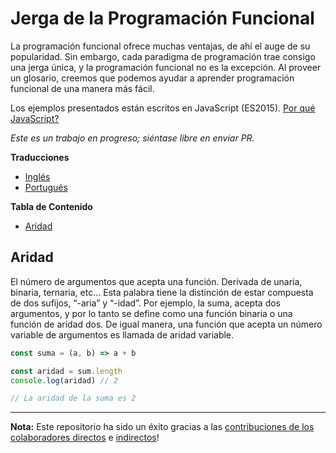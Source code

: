 # Jerga de la Programación Funcional

La programación funcional ofrece muchas ventajas, de ahí el auge de su popularidad. Sin embargo, cada paradigma de programación trae consigo una jerga única, y la programación funcional no es la excepción. Al proveer un glosario, creemos que podemos ayudar a aprender programación funcional de una manera más fácil.

Los ejemplos presentados están escritos en JavaScript (ES2015). [Por qué JavaScript?](https://github.com/hemanth/functional-programming-jargon/wiki/Why-JavaScript%3F)

_Este es un trabajo en progreso; siéntase libre en enviar PR._

__Traducciones__

 * [Inglés](https://github.com/hemanth/functional-programming-jargon)
 * [Portugués](https://github.com/alexmoreno/jargoes-programacao-funcional)

__Tabla de Contenido__
<!-- RM(noparent,notop) -->

* [Aridad](#aridad)


<!-- /RM -->

## Aridad

El número de argumentos que acepta una función. Derivada de unaria, binaria, ternaria, etc… Esta palabra tiene la distinción de estar compuesta de dos sufijos, “-aria” y “-idad”. Por ejemplo, la suma, acepta dos argumentos, y por lo tanto se define como una función binaria o una función de aridad dos. De igual manera, una función que acepta un número variable de argumentos es llamada de aridad variable.

```js
const suma = (a, b) => a + b

const aridad = sum.length
console.log(aridad) // 2

// La aridad de la suma es 2
```

<!--
## Higher-Order Functions (HOF)

A function which takes a function as an argument and/or returns a function.

```js
const filter = (predicate, xs) => {
  const result = []
  for (let idx = 0; idx < xs.length; idx++) {
    if (predicate(xs[idx])) {
      result.push(xs[idx])
    }
  }
  return result
}
```

```js
const is = (type) => (x) => Object(x) instanceof type
```

```js
filter(is(Number), [0, '1', 2, null]) // [0, 2]
```

## Partial Application

Partially applying a function means creating a new function by pre-filling some of the arguments to the original function.


```js
// Helper to create partially applied functions
// Takes a function and some arguments
const partial = (f, ...args) =>
  // returns a function that takes the rest of the arguments
  (...moreArgs) =>
    // and calls the original function with all of them
    f(...args, ...moreArgs)

// Something to apply
const add3 = (a, b, c) => a + b + c

// Partially applying `2` and `3` to `add3` gives you a one-argument function
const fivePlus = partial(add3, 2, 3) // (c) => 2 + 3 + c

fivePlus(4) // 9
```

You can also use `Function.prototype.bind` to partially apply a function in JS:

```js
const add1More = add3.bind(null, 2, 3) // (c) => 2 + 3 + c
```

Partial application helps create simpler functions from more complex ones by baking in data when you have it. [Curried](#currying) functions are automatically partially applied.

## Currying

The process of converting a function that takes multiple arguments into a function that takes them one at a time.

Each time the function is called it only accepts one argument and returns a function that takes one argument until all arguments are passed.

```js
const sum = (a, b) => a + b

const curriedSum = (a) => (b) => a + b

curriedSum(40)(2) // 42.

const add2 = curriedSum(2) // (b) => 2 + b

add2(10) // 12

```

## Auto Currying
Transforming a function that takes multiple arguments into one that if given less than its correct number of arguments returns a function that takes the rest. When the function gets the correct number of arguments it is then evaluated.

Underscore, lodash, and ramda have a `curry` function that works this way.

```js
const add = (x, y) => x + y

const curriedAdd = _.curry(add)
curriedAdd(1, 2) // 3
curriedAdd(1) // (y) => 1 + y
curriedAdd(1)(2) // 3
```

__Further reading__
* [Favoring Curry](http://fr.umio.us/favoring-curry/)
* [Hey Underscore, You're Doing It Wrong!](https://www.youtube.com/watch?v=m3svKOdZijA)

## Function Composition

The act of putting two functions together to form a third function where the output of one function is the input of the other.

```js
const compose = (f, g) => (a) => f(g(a)) // Definition
const floorAndToString = compose((val) => val.toString(), Math.floor) // Usage
floorAndToString(121.212121) // '121'
```

## Purity

A function is pure if the return value is only determined by its
input values, and does not produce side effects.

```js
const greet = (name) => 'Hi, ' + name

greet('Brianne') // 'Hi, Brianne'

```

As opposed to:

```js

let greeting

const greet = () => {
  greeting = 'Hi, ' + window.name
}

greet() // "Hi, Brianne"

```

## Side effects

A function or expression is said to have a side effect if apart from returning a value, it interacts with (reads from or writes to) external mutable state.

```js
const differentEveryTime = new Date()
```

```js
console.log('IO is a side effect!')
```

## Idempotent

A function is idempotent if reapplying it to its result does not produce a different result.

```
f(f(x)) ≍ f(x)
```

```js
Math.abs(Math.abs(10))
```

```js
sort(sort(sort([2, 1])))
```

## Point-Free Style

Writing functions where the definition does not explicitly identify the arguments used. This style usually requires [currying](#currying) or other [Higher-Order functions](#higher-order-functions-hof). A.K.A Tacit programming.

```js
// Given
const map = (fn) => (list) => list.map(fn)
const add = (a) => (b) => a + b

// Then

// Not points-free - `numbers` is an explicit argument
const incrementAll = (numbers) => map(add(1))(numbers)

// Points-free - The list is an implicit argument
const incrementAll2 = map(add(1))
```

`incrementAll` identifies and uses the parameter `numbers`, so it is not points-free.  `incrementAll2` is written just by combining functions and values, making no mention of its arguments.  It __is__ points-free.

Points-free function definitions look just like normal assignments without `function` or `=>`.

## Predicate
A predicate is a function that returns true or false for a given value. A common use of a predicate is as the callback for array filter.

```js
const predicate = (a) => a > 2

;[1, 2, 3, 4].filter(predicate) // [3, 4]
```

## Contracts

TODO

## Guarded Functions

TODO

## Categories

Objects with associated functions that adhere to certain rules. E.g. [Monoid](#monoid)

## Value

Anything that can be assigned to a variable.

```js
5
Object.freeze({name: 'John', age: 30}) // The `freeze` function enforces immutability.
;(a) => a
;[1]
undefined
```

## Constant

A variable that cannot be reassigned once defined.

```js
const five = 5
const john = {name: 'John', age: 30}
```

Constants are [referentially transparent](#referential-transparency). That is, they can be replaced with the values that they represent without affecting the result.

With the above two constants the following expression will always return `true`.

```js
john.age + five === ({name: 'John', age: 30}).age + (5)
```

## Functor

An object that implements a `map` function which, while running over each value in the object to produce a new object, adheres to two rules:

```js
// preserves identity
object.map(x => x) === object
```

and

```js
// composable
object.map(x => f(g(x))) === object.map(g).map(f)
```

(`f`, `g` be arbitrary functions)

A common functor in JavaScript is `Array` since it abides to the two functor rules:

```js
[1, 2, 3].map(x => x) // = [1, 2, 3]
```

and

```js
const f = x => x + 1
const g = x => x * 2

;[1, 2, 3].map(x => f(g(x))) // = [3, 5, 7]
;[1, 2, 3].map(g).map(f)     // = [3, 5, 7]
```

## Pointed Functor
An object with an `of` function that puts _any_ single value into it.

ES2015 adds `Array.of` making arrays a pointed functor.

```js
Array.of(1) // [1]
```

## Lift

Lifting is when you take a value and put it into an object like a [functor](#pointed-functor). If you lift a function into an [Applicative Functor](#applicative-functor) then you can make it work on values that are also in that functor.

Some implementations have a function called `lift`, or `liftA2` to make it easier to run functions on functors.

```js
const liftA2 = (f) => (a, b) => a.map(f).ap(b)

const mult = a => b => a * b

const liftedMult = liftA2(mult) // this function now works on functors like array

liftedMult([1, 2], [3]) // [3, 6]
liftA2((a, b) => a + b)([1, 2], [3, 4]) // [4, 5, 5, 6]
```

Lifting a one-argument function and applying it does the same thing as `map`.

```js
const increment = (x) => x + 1

lift(increment)([2]) // [3]
;[2].map(increment) // [3]
```


## Referential Transparency

An expression that can be replaced with its value without changing the
behavior of the program is said to be referentially transparent.

Say we have function greet:

```js
const greet = () => 'Hello World!'
```

Any invocation of `greet()` can be replaced with `Hello World!` hence greet is
referentially transparent.

##  Equational Reasoning

When an application is composed of expressions and devoid of side effects, truths about the system can be derived from the parts.

## Lambda

An anonymous function that can be treated like a value.

```js
;(function (a) {
  return a + 1
})

;(a) => a + 1
```
Lambdas are often passed as arguments to Higher-Order functions.

```js
[1, 2].map((a) => a + 1) // [2, 3]
```

You can assign a lambda to a variable.

```js
const add1 = (a) => a + 1
```

## Lambda Calculus
A branch of mathematics that uses functions to create a [universal model of computation](https://en.wikipedia.org/wiki/Lambda_calculus).

## Lazy evaluation

Lazy evaluation is a call-by-need evaluation mechanism that delays the evaluation of an expression until its value is needed. In functional languages, this allows for structures like infinite lists, which would not normally be available in an imperative language where the sequencing of commands is significant.

```js
const rand = function*() {
  while (1 < 2) {
    yield Math.random()
  }
}
```

```js
const randIter = rand()
randIter.next() // Each execution gives a random value, expression is evaluated on need.
```

## Monoid

An object with a function that "combines" that object with another of the same type.

One simple monoid is the addition of numbers:

```js
1 + 1 // 2
```
In this case number is the object and `+` is the function.

An "identity" value must also exist that when combined with a value doesn't change it.

The identity value for addition is `0`.
```js
1 + 0 // 1
```

It's also required that the grouping of operations will not affect the result (associativity):

```js
1 + (2 + 3) === (1 + 2) + 3 // true
```

Array concatenation also forms a monoid:

```js
;[1, 2].concat([3, 4]) // [1, 2, 3, 4]
```

The identity value is empty array `[]`

```js
;[1, 2].concat([]) // [1, 2]
```

If identity and compose functions are provided, functions themselves form a monoid:

```js
const identity = (a) => a
const compose = (f, g) => (x) => f(g(x))
```
`foo` is any function that takes one argument.
```
compose(foo, identity) ≍ compose(identity, foo) ≍ foo
```

## Monad

A monad is an object with [`of`](#pointed-functor) and `chain` functions. `chain` is like [`map`](#functor) except it un-nests the resulting nested object.

```js
// Implementation
Array.prototype.chain = function (f) {
  return this.reduce((acc, it) => acc.concat(f(it)), [])
}

// Usage
;['cat,dog', 'fish,bird'].chain((a) => a.split(',')) // ['cat', 'dog', 'fish', 'bird']

// Contrast to map
;['cat,dog', 'fish,bird'].map((a) => a.split(',')) // [['cat', 'dog'], ['fish', 'bird']]
```

`of` is also known as `return` in other functional languages.
`chain` is also known as `flatmap` and `bind` in other languages.

## Comonad

An object that has `extract` and `extend` functions.

```js
const CoIdentity = (v) => ({
  val: v,
  extract () {
    return this.val
  },
  extend (f) {
    return CoIdentity(f(this))
  }
})
```

Extract takes a value out of a functor.

```js
CoIdentity(1).extract() // 1
```

Extend runs a function on the comonad. The function should return the same type as the comonad.

```js
CoIdentity(1).extend((co) => co.extract() + 1) // CoIdentity(2)
```

## Applicative Functor

An applicative functor is an object with an `ap` function. `ap` applies a function in the object to a value in another object of the same type.

```js
// Implementation
Array.prototype.ap = function (xs) {
  return this.reduce((acc, f) => acc.concat(xs.map(f)), [])
}

// Example usage
;[(a) => a + 1].ap([1]) // [2]
```

This is useful if you have two objects and you want to apply a binary function to their contents.

```js
// Arrays that you want to combine
const arg1 = [1, 3]
const arg2 = [4, 5]

// combining function - must be curried for this to work
const add = (x) => (y) => x + y

const partiallyAppliedAdds = [add].ap(arg1) // [(y) => 1 + y, (y) => 3 + y]
```

This gives you an array of functions that you can call `ap` on to get the result:

```js
partiallyAppliedAdds.ap(arg2) // [5, 6, 7, 8]
```

## Morphism

A transformation function.

### Endomorphism

A function where the input type is the same as the output.

```js
// uppercase :: String -> String
const uppercase = (str) => str.toUpperCase()

// decrement :: Number -> Number
const decrement = (x) => x - 1
```

### Isomorphism

A pair of transformations between 2 types of objects that is structural in nature and no data is lost.

For example, 2D coordinates could be stored as an array `[2,3]` or object `{x: 2, y: 3}`.

```js
// Providing functions to convert in both directions makes them isomorphic.
const pairToCoords = (pair) => ({x: pair[0], y: pair[1]})

const coordsToPair = (coords) => [coords.x, coords.y]

coordsToPair(pairToCoords([1, 2])) // [1, 2]

pairToCoords(coordsToPair({x: 1, y: 2})) // {x: 1, y: 2}
```



## Setoid

An object that has an `equals` function which can be used to compare other objects of the same type.

Make array a setoid:

```js
Array.prototype.equals = (arr) => {
  const len = this.length
  if (len !== arr.length) {
    return false
  }
  for (let i = 0; i < len; i++) {
    if (this[i] !== arr[i]) {
      return false
    }
  }
  return true
}

;[1, 2].equals([1, 2]) // true
;[1, 2].equals([0]) // false
```

## Semigroup

An object that has a `concat` function that combines it with another object of the same type.

```js
;[1].concat([2]) // [1, 2]
```

## Foldable

An object that has a `reduce` function that can transform that object into some other type.

```js
const sum = (list) => list.reduce((acc, val) => acc + val, 0)
sum([1, 2, 3]) // 6
```

## Traversable

TODO

## Type Signatures

Often functions in JavaScript will include comments that indicate the types of their arguments and return values.

There's quite a bit of variance across the community but they often follow the following patterns:

```js
// functionName :: firstArgType -> secondArgType -> returnType

// add :: Number -> Number -> Number
const add = (x) => (y) => x + y

// increment :: Number -> Number
const increment = (x) => x + 1
```

If a function accepts another function as an argument it is wrapped in parentheses.

```js
// call :: (a -> b) -> a -> b
const call = (f) => (x) => f(x)
```

The letters `a`, `b`, `c`, `d` are used to signify that the argument can be of any type. The following version of `map` takes a function that transforms a value of some type `a` into another type `b`, an array of values of type `a`, and returns an array of values of type `b`.

```js
// map :: (a -> b) -> [a] -> [b]
const map = (f) => (list) => list.map(f)
```

__Further reading__
* [Ramda's type signatures](https://github.com/ramda/ramda/wiki/Type-Signatures)
* [Mostly Adequate Guide](https://drboolean.gitbooks.io/mostly-adequate-guide/content/ch7.html#whats-your-type)
* [What is Hindley-Milner?](http://stackoverflow.com/a/399392/22425) on Stack Overflow

## Union type
A union type is the combination of two types together into another one.

JS doesn't have static types but let's say we invent a type `NumOrString` which is a sum of `String` and `Number`.

The `+` operator in JS works on strings and numbers so we can use this new type to describe its inputs and outputs:

```js
// add :: (NumOrString, NumOrString) -> NumOrString
const add = (a, b) => a + b

add(1, 2) // Returns number 3
add('Foo', 2) // Returns string "Foo2"
add('Foo', 'Bar') // Returns string "FooBar"
```

Union types are also known as algebraic types, tagged unions, or sum types.

There's a [couple](https://github.com/paldepind/union-type) [libraries](https://github.com/puffnfresh/daggy) in JS which help with defining and using union types.

## Product type

A **product** type combines types together in a way you're probably more familiar with:

```js
// point :: (Number, Number) -> {x: Number, y: Number}
const point = (x, y) => ({x: x, y: y})
```
It's called a product because the total possible values of the data structure is the product of the different values.

See also [Set theory](https://en.wikipedia.org/wiki/Set_theory).

## Option
Option is a [union type](#union-type) with two cases often called `Some` and `None`.

Option is useful for composing functions that might not return a value.

```js
// Naive definition

const Some = (v) => ({
  val: v,
  map (f) {
    return Some(f(this.val))
  },
  chain (f) {
    return f(this.val)
  }
})

const None = () => ({
  map (f) {
    return this
  },
  chain (f) {
    return this
  }
})

// maybeProp :: (String, {a}) -> Option a
const maybeProp = (key, obj) => typeof obj[key] === 'undefined' ? None() : Some(obj[key])
```
Use `chain` to sequence functions that return `Option`s
```js

// getItem :: Cart -> Option CartItem
const getItem = (cart) => maybeProp('item', cart)

// getPrice :: Item -> Option Number
const getPrice = (item) => maybeProp('price', item)

// getNestedPrice :: cart -> Option a
const getNestedPrice = (cart) => getItem(obj).chain(getPrice)

getNestedPrice({}) // None()
getNestedPrice({item: {foo: 1}}) // None()
getNestedPrice({item: {price: 9.99}}) // Some(9.99)
```

`Option` is also known as `Maybe`. `Some` is sometimes called `Just`. `None` is sometimes called `Nothing`.

## Functional Programming Libraries in JavaScript

* [Ramda](https://github.com/ramda/ramda)
* [Folktale](http://folktalejs.org)
* [lodash](https://github.com/lodash/lodash)
* [Underscore.js](https://github.com/jashkenas/underscore)
* [Lazy.js](https://github.com/dtao/lazy.js)
* [maryamyriameliamurphies.js](https://github.com/sjsyrek/maryamyriameliamurphies.js)
* [Haskell in ES6](https://github.com/casualjavascript/haskell-in-es6)
-->

---

__Nota:__ Este repositorio ha sido un éxito gracias a las [contribuciones de los colaboradores directos](https://github.com/rmariuzzo/jerga-programacion-funcional/graphs/contributors) e [indirectos](https://github.com/hemanth/functional-programming-jargon/graphs/contributors)!
